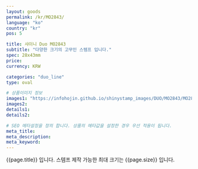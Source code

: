 ```yaml
---
layout: goods
permalink: /kr/MO2843/
language: "ko"
country: "kr"
pos: 5

title: 샤이니 Duo MO2843
subtitle: "다양한 크기의 고무인 스템프 입니다."
spec: 28x43mm
price:
currency: KRW

categories: "duo_line"
type: oval

# 상품이미지 정보
images1: "https://infohojin.github.io/shinystamp_images/DUO/MO2843/MO2843_1.jpg"
images2:
details1:
details2:    

# SEO 메타설정을 정의 합니다. 상품의 메타값을 설정한 경우 우선 적용이 됩니다.
meta_title: 
meta_description:
meta_keyword:
---
```


{{page.title}} 입니다. 스템프 제작 가능한 최대 크기는 {{page.size}} 입니다.